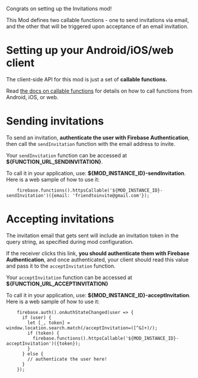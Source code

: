 Congrats on setting up the Invitations mod!

This Mod defines two callable functions - one to send invitations via email, and the other that will be triggered upon acceptance of an email invitation.

# Setting up your Android/iOS/web client

The client-side API for this mod is just a set of **callable functions.**

Read [the docs on callable
functions](https://firebase.google.com/docs/functions/callable#set_up_your_client_development_environment)
for details on how to call functions from Android, iOS, or web.

# Sending invitations

To send an invitation, **authenticate the user with Firebase Authentication**, then call the `sendInvitation` function with the email address to invite.

Your `sendInvitation` function can be accessed at **\${FUNCTION_URL_SENDINVITATION}**.

To call it in your application, use: **\${MOD_INSTANCE_ID}-sendInvitation**.
Here is a web sample of how to use it:

```
    firebase.functions().httpsCallable('${MOD_INSTANCE_ID}-sendInvitation')({email: 'friendtoinvite@gmail.com'});
```

# Accepting invitations

The invitation email that gets sent will include an invitation
token in the query string, as specified during mod configuration.

If the receiver clicks this link, **you should authenticate them with Firebase Authentication**, and once authenticated, your client should read this value and pass it to the `acceptInvitation` function.

Your `acceptInvitation` function can be accessed at **\${FUNCTION_URL_ACCEPTINVITATION}**

To call it in your application, use: **\${MOD_INSTANCE_ID}-acceptInvitation**.
Here is a web sample of how to use it:

```
    firebase.auth().onAuthStateChanged(user => {
      if (user) {
        let [_, token] = window.location.search.match(/acceptInvitation=([^&]+)/);
        if (token) {
          firebase.functions().httpsCallable('${MOD_INSTANCE_ID}-acceptInvitation')({token});
        }
      } else {
        // authenticate the user here!
      }
    });
```
